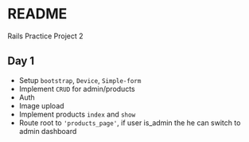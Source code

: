 # README

Rails Practice Project 2

## Day 1
-  Setup `bootstrap`, `Device`, `Simple-form`
-  Implement `CRUD` for admin/products
-  Auth
-  Image upload
-  Implement products `index` and `show`
-  Route root to `'products_page'`, if user is_admin the he can switch to admin dashboard
